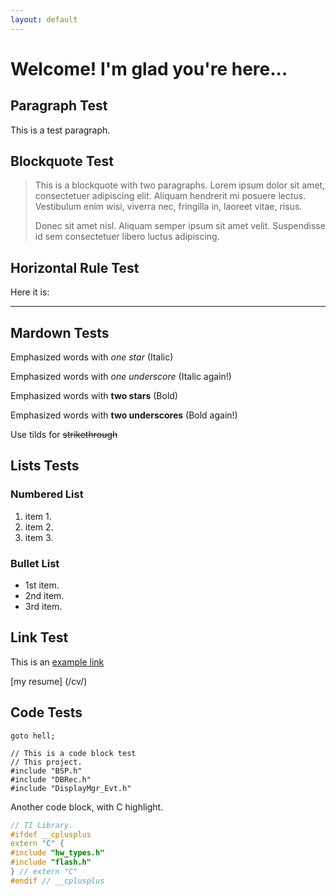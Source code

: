 ```yaml
---
layout: default
---
```


# Welcome! I'm glad you're here...

## Paragraph Test
This is a test paragraph.

## Blockquote Test
> This is a blockquote with two paragraphs. Lorem ipsum dolor sit amet,
> consectetuer adipiscing elit. Aliquam hendrerit mi posuere lectus.
> Vestibulum enim wisi, viverra nec, fringilla in, laoreet vitae, risus.
> 
> Donec sit amet nisl. Aliquam semper ipsum sit amet velit. Suspendisse
> id sem consectetuer libero luctus adipiscing.

## Horizontal Rule Test
Here it is:

* * *

## Mardown Tests
Emphasized words with *one star* (Italic)

Emphasized words with _one underscore_ (Italic again!)

Emphasized words with **two stars** (Bold)

Emphasized words with __two underscores__ (Bold again!)

Use tilds for ~~strikethrough~~

## Lists Tests

### Numbered List
1. item 1.
2. item 2.
3. item 3.

### Bullet List
* 1st item.
* 2nd item.
* 3rd item.

## Link Test
This is an [example link](http://google.com/)

[my resume] (/cv/)

## Code Tests
`goto hell;`

    // This is a code block test
    // This project.
    #include "BSP.h"
    #include "DBRec.h"
    #include "DisplayMgr_Evt.h"

Another code block, with C highlight.
```C++
// TI Library.
#ifdef __cplusplus
extern "C" {
#include "hw_types.h"
#include "flash.h"
} // extern "C"
#endif // __cplusplus
```
